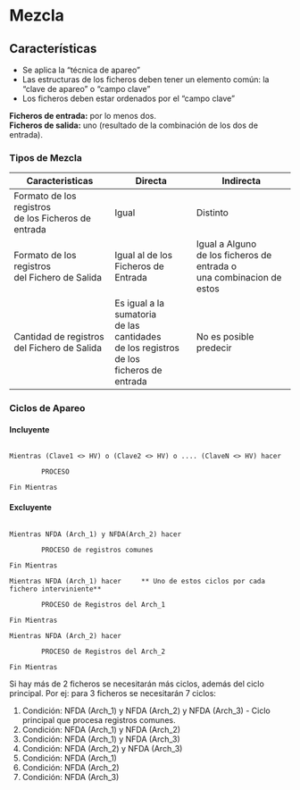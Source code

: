 # Mezcla

## __Características__

- Se aplica la “técnica de apareo”  
- Las estructuras de los ficheros deben tener un elemento común: la “clave de apareo” o “campo clave”  
- Los ficheros deben estar ordenados por el “campo clave”  

__Ficheros de entrada:__ por lo menos dos.  
__Ficheros de salida:__ uno (resultado de la combinación de los dos de entrada).

### Tipos de Mezcla

Caracteristicas 		| Directa		| Indirecta	|
------------------------|---------------|---------------|
Formato de los registros</br>de los Ficheros de entrada	| Igual									| Distinto 			|
Formato de los registros</br>del Fichero de Salida		| Igual al de los</br>Ficheros de Entrada	| Igual a Alguno</br>de los ficheros de entrada o </br> una combinacion de estos
Cantidad de registros</br>del Fichero de Salida		| Es igual a la sumatoria</br>de las cantidades</br>de los registros de los</br>ficheros de entrada	| No es posible predecir			|

### Ciclos de Apareo

#### __Incluyente__
```

Mientras (Clave1 <> HV) o (Clave2 <> HV) o .... (ClaveN <> HV) hacer  

		PROCESO

Fin Mientras

```

#### __Excluyente__

```

Mientras NFDA (Arch_1) y NFDA(Arch_2) hacer  

		PROCESO de registros comunes

Fin Mientras

Mientras NFDA (Arch_1) hacer     ** Uno de estos ciclos por cada fichero interviniente**
		
		PROCESO de Registros del Arch_1            

Fin Mientras

Mientras NFDA (Arch_2) hacer

		PROCESO de Registros del Arch_2

Fin Mientras

```

Si hay más de 2 ficheros se necesitarán más ciclos, además del ciclo principal. Por ej: para 3 ficheros se necesitarán 7 ciclos:  

1. Condición: NFDA (Arch_1) y NFDA (Arch_2) y NFDA (Arch_3) - Ciclo principal que procesa registros comunes.  
2. Condición: NFDA (Arch_1) y NFDA (Arch_2)  
3. Condición: NFDA (Arch_1) y NFDA (Arch_3)  
4. Condición: NFDA (Arch_2) y NFDA (Arch_3)  
5. Condición: NFDA (Arch_1)  
6. Condición: NFDA (Arch_2)  
7. Condición: NFDA (Arch_3)  
